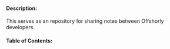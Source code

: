 #### Description:
This serves as an repository for sharing notes between Offshorly developers.

#### Table of Contents: